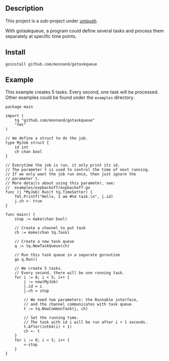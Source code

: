 Description
---------------
This project is a sub-project under [uniqush](http://uniqush.org).

With gotaskqueue, a program could define several tasks and process them separately at specific time points.

Install
---------------
`goinstall github.com/monnand/gotaskqueue`

Example
--------------

This example creates 5 tasks. Every second, one task will be processed.
Other examples could be found under the `examples` directory.

    package main

    import (
        tq "github.com/monnand/gotaskqueue"
        "fmt"
    )

    // We define a struct to do the job.
    type MyJob struct {
        id int
        ch chan bool
    }

    // Everytime the job is run, it only print its id.
    // The parameter t is used to control the time of next running.
    // If we only want the job run once, then just ignore the
    // parameter t.
    // More details about using this parameter, see:
    //  examples/expbackoff/expbackoff.go
    func (j *MyJob) Run(t tq.TimeSetter) {
        fmt.Printf("Hello, I am #%d task.\n", j.id)
        j.ch <- true
    }

    func main() {
        stop := make(chan bool)

        // Create a channel to put task
        ch := make(chan tq.Task)

        // Create a new task queue
        q := tq.NewTaskQueue(ch)

        // Run this task queue in a separate goroutine
        go q.Run()

        // We create 5 tasks.
        // Every second, there will be one running task.
        for i := 0; i < 5; i++ {
            j := new(MyJob)
            j.id = i
            j.ch = stop

            // We need two parameters: the Runnable interface,
            // and the channel communicates with task queue.
            t := tq.NewCommonTask(j, ch)

            // Set the running time.
            // The task with id i will be run after i + 1 seconds.
            t.After(int64(i) + 1)
            ch <- t
        }
        for i := 0; i < 5; i++ {
            <-stop
        }
    }

